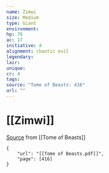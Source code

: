 ```yaml
---
name: Zimwi
size: Medium
type: Giant
environment: 
hp: 76
ac: 17
initiative: 4
alignment: chaotic evil
legendary: 
lair: 
unique: 
cr: 4
tags: 
source: "Tome of Beasts: 416"
url: ""
---
```

# [[Zimwi]]

[Source](zotero://open-pdf/library/items/ULEQWHJM?page=416) from [[Tome of Beasts]]

```pdf
{
	"url": "[[Tome of Beasts.pdf]]",
	"page": [416]
}
```

